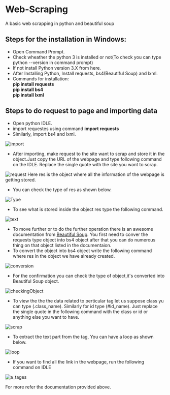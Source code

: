 # Web-Scraping
A basic web scrapping in python and beautiful soup

## Steps for the installation in Windows:
* Open Command Prompt.
* Check wheather the python 3 is installed or not(To check you can type python --version in command prompt)
* If not install Python version 3.X from here.
* After Installing Python, Install requests, bs4(Beautiful Soup) and lxml.
* Commands for installation: <br>
  **pip install requests** <br>
  **pip install bs4** <br>
  **pip install lxml** <br>
  
 
## Steps to do request to page and importing data
- Open python IDLE.
- import requestes using command **import requests**
- Similarly, import bs4 and lxml.

![import](images/image-1.png)

- After importing, make request to the site want to scrap and store it in the object.Just copy the URL of the webpage and type following command on the IDLE. Replace the single quote with the site you want to scrap.

![request](images/image-2.png)
Here res is the object where all the information of the webpage is getting stored.

- You can check the type of res as shown below.

![Type](images/image-3.png)

- To see what is stored inside the object res type the following command.

![text](images/image-4.png)

- To move further or to do the further operation there is an awesome documentation from [Beautiful Soup](https://www.crummy.com/software/BeautifulSoup/bs4/doc/). You first need to conver the requests type object into bs4 object after that you can do numerous thing on that object listed in the documentaion.
- To convert the object into bs4 object write the following command where res in the object we have already created.

![conversion](images/image-5.png)

- For the confirmation you can check the type of object,it's converted into Beautiful Soup object.

![checkingObject](images/image-6.png)

- To view the the the data related to perticular tag let us suppose class yu can type (.class_name). Similarly for id type (#id_name). Just replace the single quote in the following command with the class or id or anything else you want to have.

![scrap](images/image-7.png)

- To extract the text part from the tag, You can have a loop as shown below.

![loop](images/image-8.png)

- If you want to find all the link in the webpage, run the following command on IDLE

![a_tages](images/image-8.png)

For more refer the documentation provided above.

